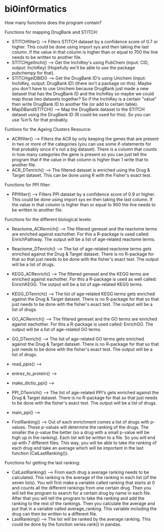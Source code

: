 # bi0inf0rmatics

How many functions does the program contain? 

Functions for mapping DrugBank and STITCH: 
- STITCHfilter() --> Filters STITCH dataset by a confidence score of 0.7 or higher. This could be done using import sys and then taking the last column. If the value in that column is higher than or equal to 700 the line needs to be written to another file.  
- STITCHgetInchi() --> Get the InchiKey's using PubChem (input: CID, output: InchiKey) (Hopefully we'll be able to use the package pubchempy for that).
- STITCHgetDBID() --> Get the DrugBank ID's using Unichem (input: InchiKey, output: DrugBank ID) (there isn't a package on this). Maybe you don't have to use Unichem because DrugBank just made a new dataset that has the DrugBank ID and the InchiKey so maybe we could map those two datasets together? So if the InchiKey is a certain "value" then write DrugBank ID to another file (or add to certain table).  
- MapDBandSTITCH() --> Map the DrugBank dataset to the STITCH dataset using the DrugBank ID (R could be used for this). So you can use %in% for that probably.  

Funtions for the Ageing Clusters Resource:
- ACRfilter() --> Filters the ACR by only keeping the genes that are present in two or more of the categories (you can use some if-statements for that probably since it's not a big dataset). There is a column that counts in how many categories the gene is present so you can just tell the program that if the value in that column is higher than 1 write that to another file.  
- ACR_DTenrich() --> The filtered dataset is enriched using the Drug & Target dataset. This can be done using R with the Fisher's exact test. 

Functions for PPI filter: 
- PPIfilter() --> Filters PPI dataset by a confidence score of 0.9 or higher. This could be done using import sys en then taking the last column. If the value in that column is higher than or equal to 900 the line needs to be written to another file. 

Functions for the different biological levels:
- Reactome_ACRenrich() --> The filtered geneset and the reactome terms are enriched against eachother. For this a R-package is used called: EnrichPathway. The output will be a list of age-related reactome terms. 
- Reactome_DTenrich() --> The list of age-related reactome terms gets enriched against the Drug & Target dataset. There is no R-package for that so that just needs to be done with the fisher's exact test. The output will be a list of drugs. 

- KEGG_ACRenrich() --> The filtered geneset and the KEGG terms are enriched against eachother. For this a R-package is used as well called: EnrichKEGG. The output will be a list of age-related KEGG terms. 
- KEGG_DTenrich() --> The list of age-related KEGG terms gets enriched against the Drug & Target dataset. There is no R-package for that so that just needs to be done with the fisher's exact test. The output will be a list of drugs. 

- GO_ACRenrich() --> The filtered geneset and the GO terms are enriched against eachother. For this a R-package is used called: EnrichGO. The output will be a list of age-related GO terms.  
- GO_DTenrich() --> The list of age-related GO terms gets enriched against the Drug & Target dataset. There is no R-package for that so that just needs to be done with the fisher's exact test. The output will be a list of drugs. 

- read_ppis() --> 
- entrez_to_protein() --> 
- make_dictio_ppi() --> 
- PPI_DTenrich() --> The list of age-related PPI's gets enriched against the Drug & Target dataset. There is no R-package for that so that just needs to be done with the fisher's exact test. The output will be a list of drugs. 
- main_ppi() --> 

- FirstRanking() --> Out of each enrichment comes a list of drugs with p-values. These p-values will determine the ranking of the drugs. The smaller the p-value the better (so a drug with a small p-value will be high up in the ranking). Each list will be written to a file. So you will end up with 7 different files. This way, you will be able to take the ranking of each drug and take an average which will be important in the last function (CalLastRanking()).  

Functions for getting the last ranking: 
- CalLastRanking() --> From each drug a average ranking needs to be calculated. This ranking is the average of the ranking in each list (of the seven lists). You will first make a variable called ranking that starts at 0 and counts all the different rankings from one certain drug. Then you will tell the program to search for a certain drug by name in each file. After that you will tell the program to take the ranking and add the ranking to the rest of the rankings. Then you calculate the average and put that in a variable called average_ranking. This variable including the drug can then be written to a different file. 
- LastRanking() --> The list will be ranked by the average ranking. This could be done by the function series.rank() in pandas. 

